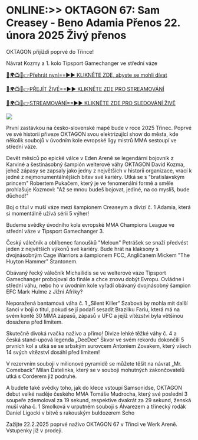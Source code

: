 # ONLINE:>> OKTAGON 67: Sam Creasey - Beno Adamia Přenos 22. února 2025 Živý přenos #

OKTAGON přijíždí poprvé do Třince!

Návrat Kozmy a 1. kolo Tipsport Gamechanger ve střední váze

[🔴🌍📺📱👉Přehrát nyní==►► KLIKNĚTE ZDE, abyste se mohli dívat](https://t.co/yZeIHMQq4S)

[🔴🌍📺📱👉PŘEJÍT ŽIVĚ==►► KLIKNĚTE ZDE PRO STREAMOVÁNÍ](https://t.co/yZeIHMQq4S)

[🔴🌍📺📱👉STREAMOVÁNÍ==►► KLIKNĚTE ZDE PRO SLEDOVÁNÍ ŽIVĚ](https://t.co/yZeIHMQq4S)

<a href="https://t.co/yZeIHMQq4S" rel="nofollow" data-target="animated-image.originalLink"><img src="https://camo.githubusercontent.com/1be82823e85778f8a57db5ea2a2e46822e8721e5be32dc31a466a7df3bb16d49/68747470733a2f2f636c6173736963616c7363686f6f6c6f6662616c6c65746c692e636f6d2f6e686b2f72676273727465672e676966" data-canonical-src="https://classicalschoolofballetli.com/nhk/rgbsrteg.gif" style="max-width: 100%; display: inline-block;" data-target="animated-image.originalImage"></a>

První zastávkou na česko-slovenské mapě bude v roce 2025 Třinec. Poprvé ve své historii přiveze OKTAGON svou elektrizující show do města, kde několik soubojů v úvodním kole evropské ligy mistrů MMA sestoupí ve střední váze.

Devět měsíců po epické válce v Eden Areně se legendární bojovník z Karviné a šestinásobný šampión welterové váhy OKTAGON David Kozma, jehož zápasy se zapsaly jako jedny z největších v historii organizace, vrací k jedné z nejmonumentálnějších bitev své kariéry. Utká se s "bratislavským princem" Robertem Pukačem, který je ve fenomenální formě a směle prohlašuje Kozmovi: "Až se mnou budeš bojovat, jediné, na co myslíš, bude důchod!"

Boj o titul v muší váze mezi šampionem Creaseym a divizí č. 1 Adamia, která si momentálně užívá sérii 5 výher!

Budeme svědky úvodního kola evropské MMA Champions League ve střední váze v Tipsport Gamechanger 3.

Český válečník a oblíbenec fanoušků "Meloun" Petrášek se snaží předvést jeden z největších výkonů své kariéry. Bude hrát na klaksony s dvojnásobným Cage Warriors a šampionem FCC, Angličanem Mickem "The Huyton Hammer" Stantonem.

Obávaný řecký válečník Michailidis se ve welterové váze Tipsport Gamechanger probojoval do finále a chce znovu dobýt Evropu. Ovládne i střední váhu, nebo ho v úvodním kole vyřadí obávaný dvojnásobný šampion EFC Mark Hulme z Jižní Afriky?

Neporažená bantamová váha č. 1 „Silent Killer“ Szabová by mohla mít další šanci v boji o titul, pokud se jí podaří sesadit Brazilku Fariu, která má na svém kontě 30 MMA zápasů, zápasů v UFC a jejíž vítězství byla většinou dosažena před limitem.

Skutečně divoká rvačka naživo a přímo! Divize lehké těžké váhy č. 4 a česká stand-upová legenda „DeeDee“ Škvor ve svém rekordu dokončili 5 prvních kol a utká se se srbským surovcem Antoniem Zovakem, který všech 14 svých vítězství dosáhl před limitem!

V rezervním souboji v milionové pyramidě se můžete těšit na návrat „Mr. Comeback“ Milan Ďatelinka, který se v souboji mohutných zakončovatelů utká s Corderem již podruhé.

A budete také svědky toho, jak do klece vstoupí Samsonidse, OKTAGON debut velké naděje českého MMA Tomáše Mudrocha, který své poslední 3 soupeře zdemoloval za 19 sekund, respektive dvakrát za 29 sekund, ženská muší váha č. 1 Smolková v urputném souboji s Álvarezem a třinecký rodák Daniel Ligocki v bitvě s rakouským buldozerem Scho

Zažijte 22.2.2025 poprvé naživo OKTAGON 67 v Třinci ve Werk Areně. Vstupenky již v prodeji.
